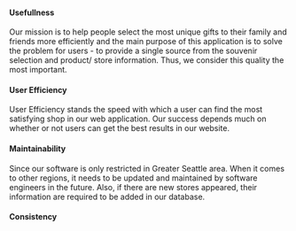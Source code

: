 
#### Usefullness
Our mission is to help people select the most unique gifts to their family and friends more efficiently and the main purpose of this application is to solve the problem for users - to provide a single source from the souvenir selection and product/ store information. Thus, we consider this quality the most important. 

#### User Efficiency
User Efficiency stands the speed with which a user can find the most satisfying shop in our web application. Our success depends much on whether or not users can get the best results in our website. 

#### Maintainability
Since our software is only restricted in Greater Seattle area. When it comes to other regions, it needs to be updated and maintained by software engineers in the future. Also, if there are new stores appeared, their information are required to be added in our database.

#### Consistency





